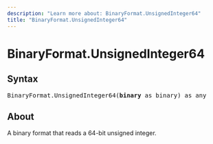 ```yaml
---
description: "Learn more about: BinaryFormat.UnsignedInteger64"
title: "BinaryFormat.UnsignedInteger64"
---
```

# BinaryFormat.UnsignedInteger64

## Syntax

<pre>
BinaryFormat.UnsignedInteger64(<b>binary</b> as binary) as any
</pre>

## About

A binary format that reads a 64-bit unsigned integer.
